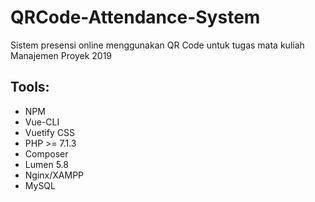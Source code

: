 # QRCode-Attendance-System
Sistem presensi online menggunakan QR Code untuk tugas mata kuliah Manajemen Proyek 2019

## Tools:

- NPM
- Vue-CLI
- Vuetify CSS
- PHP >= 7.1.3
- Composer
- Lumen 5.8
- Nginx/XAMPP
- MySQL
